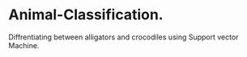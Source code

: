 # Animal-Classification.
Diffrentiating between alligators and crocodiles using Support vector Machine.
